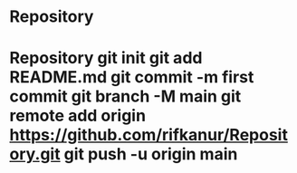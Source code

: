 # Repository
# Repository git init git add README.md git commit -m first commit git branch -M main git remote add origin https://github.com/rifkanur/Repository.git git push -u origin main
